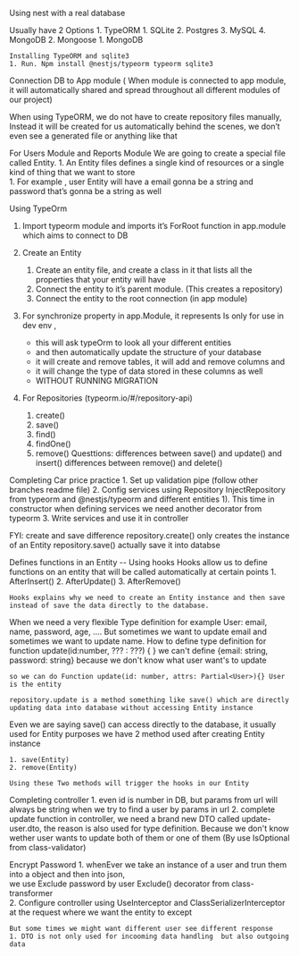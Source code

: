 Using nest with a real database

Usually have 2 Options
    1. TypeORM 
        1. SQLite
        2. Postgres
        3. MySQL
        4. MongoDB
    2. Mongoose
        1. MongoDB

	Installing TypeORM and sqlite3
	1. Run. Npm install @nestjs/typeorm typeorm sqlite3

Connection DB to App module ( When module is connected to app module, it will automatically shared and spread throughout all different modules of our project)

When using TypeORM, we do not have to create repository files manually,  Instead it will be created for us automatically behind the scenes, we don’t even see a generated file or anything like that


For Users Module and Reports Module We are going to create a special file called Entity. 
    1. An Entity files defines a single kind of resources or a single kind of thing that we want to store\
        1. For example , user Entity will have a email gonna be a string and password that’s gonna be a string as well
      
Using TypeOrm

1. Import typeorm module and imports it’s ForRoot function in app.module which aims to connect to DB

2. Create an Entity
    1. Create an entity file, and create a class in it that lists all the properties that your entity will have
    2. Connect the entity to it’s parent module. (This creates a repository)
    3. Connect the entity to the root connection (in app module)

  3. For synchronize property in app.Module, it represents
	Is only for use in dev env , 
     * this will ask typeOrm to look all your different entities 
     * and then automatically update the structure of your database 
     * it will create and remove tables, it will add and remove columns and 
     * it will change the type of data stored in these columns as well 
     * WITHOUT RUNNING MIGRATION 
4. For Repositories (typeorm.io/#/repository-api)
    1. create()
    2. save()
    3. find()
    4. findOne()
    5. remove()
	Questtions: 
	differences between save() and update() and insert()
	differences between remove() and delete()
	

Completing Car price practice
	1.  Set up validation pipe (follow other branches readme file)
    2.  Config services using Repository InjectRepository from typeorm and @nestjs/typeorm and different entities 
        1). This time in constructor when defining services we need another decorator from typeorm
    3.  Write services and use it in controller

FYI: create and save difference
    repository.create() only creates the instance of an Entity
    repository.save() actually save it into databse

	
Defines functions in an Entity -- Using hooks
    Hooks allow us to define functions on an entity that will be called automatically at certain points
    1. AfterInsert()
    2. AfterUpdate()
    3. AfterRemove()

    Hooks explains why we need to create an Entity instance and then save  instead of save the data directly to the database.   

When we need a very flexible Type definition for example
    User: email, name, password, age, ....
    But sometimes we want to update email and sometimes we want to update name. 
    How to define type definition for  function update(id:number, ??? : ???) { }
    we can't define {email: string, password: string} because we don't know what user want's to update

    so we can do Function update(id: number, attrs: Partial<User>){} User is the entity

    repository.update is a method something like save() which are directly updating data into database without accessing Entity instance


Even we are saying save() can access directly to the database, it usually used for Entity purposes
we have 2 method used after creating Entity instance

    1. save(Entity)
    2. remove(Entity)

    Using these Two methods will trigger the hooks in our Entity

Completing controller
    1. even id is number in DB, but params from url will always be string when we try to find a user by params in url
    2. complete update function in controller, we need a brand new DTO called update-user.dto, the reason is also used for type definition.  Because we don't know wether user wants to update both of them or one of them     (By use IsOptional from class-validator)

Encrypt Password
    1. whenEver we take an instance of a user and trun them into a object and then into json,  
    we use Exclude password by user Exclude() decorator from class-transformer  
    2. Configure controller using UseInterceptor and ClassSerializerInterceptor at the request where we want the entity to except

    But some times we might want different user see different response 
    1. DTO is not only used for incooming data handling  but also outgoing data